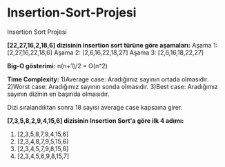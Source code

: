 # Insertion-Sort-Projesi
Insertion Sort Projesi 

**[22,27,16,2,18,6] dizisinin insertion sort türüne göre aşamaları:**
Aşama 1: [2,27,16,22,18,6] 
Aşama 2: [2,6,16,22,18,27] 
Aşama 3: [2,6,16,18,22,27]


**Big-O gösterimi:**
n(n+1)/2 = O(n^2)


**Time Complexity:**
1)Average case: Aradığımız sayının ortada olmasıdır.
2)Worst case: Aradığımız sayının sonda olmasıdır.
3)Best case: Aradığımız sayının dizinin en başında olmasıdır.

Dizi sıralandıktan sonra 18 sayısı average case kapsaına girer.


**[7,3,5,8,2,9,4,15,6] dizisinin Insertion Sort'a göre ilk 4 adımı:**

1) [2,3,5,8,7,9,4,15,6]
2) [2,3,4,8,7,9,5,15,6]
3) [2,3,4,5,7,9,8,15,6]
4) [2,3,4,5,6,9,8,15,7]
